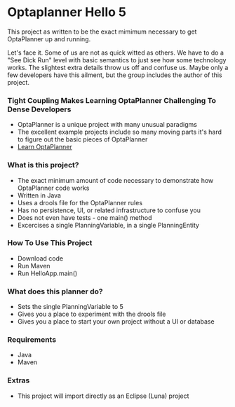 # Optaplanner Hello 5 #

This project as written to be the exact mimimum necessary to get OptaPlanner up and running.

Let's face it. Some of us are not as quick witted as others. We have to do a "See Dick Run" level with basic semantics to just see how some technology works. The slightest extra details throw us off and confuse us. Maybe only a few developers have this ailment, but the group includes the author of this project.

### Tight Coupling Makes Learning OptaPlanner Challenging To Dense Developers ###

* OptaPlanner is a unique project with many unusual paradigms
* The excellent example projects include so many moving parts it's hard to figure out the basic pieces of OptaPlanner
* [Learn OptaPlanner](https://bitbucket.org/tutorials/markdowndemo)

### What is this project? ###

* The exact minimum amount of code necessary to demonstrate how OptaPlanner code works
* Written in Java
* Uses a drools file for the OptaPlanner rules
* Has no persistence, UI, or related infrastructure to confuse you
* Does not even have tests - one main() method
* Excercises a single PlanningVariable, in a single PlanningEntity

### How To Use This Project ###

* Download code
* Run Maven
* Run HelloApp.main()

### What does this planner do? ###

* Sets the single PlanningVariable to 5
* Gives you a place to experiment with the drools file
* Gives you a place to start your own project without a UI or database

### Requirements ###

* Java
* Maven

### Extras ###

* This project will import directly as an Eclipse (Luna) project